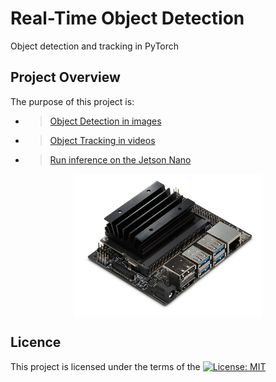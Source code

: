 # Real-Time Object Detection
Object detection and tracking in PyTorch 

## Project Overview
The purpose of this project is:

* >[Object Detection in images](https://github.com/nalbert9/Real-Time-Object-Detection/tree/master/Object_Detection)

* >[Object Tracking in videos](https://github.com/nalbert9/Real-Time-Object-Detection/tree/master/Object_Tracking)

* >[Run inference on the Jetson Nano](https://developer.nvidia.com/embedded/jetson-nano-developer-kit)

<p align="center"> <img src="Images/Jetson-Nano.jpg" align="middle" alt="Jetson_Nano" width="300px"> </p> 

## Licence
This project is licensed under the terms of the [![License: MIT](https://img.shields.io/badge/License-MIT-yellow.svg)](https://opensource.org/licenses/MIT)
